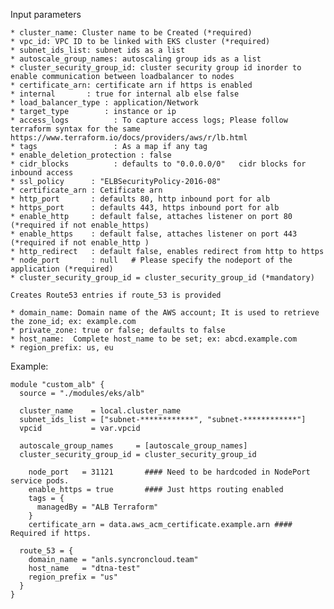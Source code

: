 Input parameters
  
    * cluster_name: Cluster name to be Created (*required)
    * vpc_id: VPC ID to be linked with EKS cluster (*required)
    * subnet_ids_list: subnet ids as a list
    * autoscale_group_names: autoscaling group ids as a list
    * cluster_security_group_id: cluster security group id inorder to enable communication between loadbalancer to nodes
    * certificate_arn: certificate arn if https is enabled
    * internal       : true for internal alb else false
    * load_balancer_type : application/Network
    * target_type        : instance or ip 
    * access_logs          : To capture access logs; Please follow terraform syntax for the same https://www.terraform.io/docs/providers/aws/r/lb.html
    * tags                 : As a map if any tag
    * enable_deletion_protection : false 
    * cidr_blocks          : defaults to "0.0.0.0/0"   cidr blocks for inbound access
    * ssl_policy      : "ELBSecurityPolicy-2016-08"
    * certificate_arn : Cetificate arn
    * http_port       : defaults 80, http inbound port for alb
    * https_port      : defaults 443, https inbound port for alb
    * enable_http     : default false, attaches listener on port 80 (*required if not enable_https)
    * enable_https    : default false, attaches listener on port 443 (*required if not enable_http )
    * http_redirect   : default false, enables redirect from http to https
    * node_port       : null   # Please specify the nodeport of the application (*required)
    * cluster_security_group_id = cluster_security_group_id (*mandatory)
    
    Creates Route53 entries if route_53 is provided

    * domain_name: Domain name of the AWS account; It is used to retrieve the zone_id; ex: example.com
    * private_zone: true or false; defaults to false
    * host_name:  Complete host_name to be set; ex: abcd.example.com
    * region_prefix: us, eu

 Example:
 
    module "custom_alb" {
      source = "./modules/eks/alb"
    
      cluster_name    = local.cluster_name
      subnet_ids_list = ["subnet-************", "subnet-************"]
      vpcid           = var.vpcid
    
      autoscale_group_names     = [autoscale_group_names]
      cluster_security_group_id = cluster_security_group_id
    
        node_port   = 31121       #### Need to be hardcoded in NodePort service pods.
        enable_https = true       #### Just https routing enabled
        tags = {
          managedBy = "ALB Terraform"
        }
        certificate_arn = data.aws_acm_certificate.example.arn #### Required if https.
    
      route_53 = {
        domain_name = "anls.syncroncloud.team"
        host_name   = "dtna-test"
        region_prefix = "us"
      }
    }
